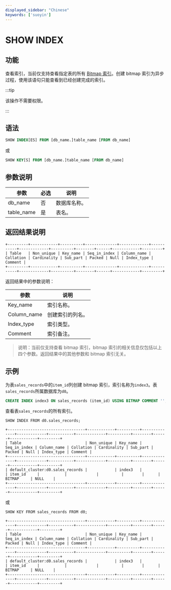```yaml
---
displayed_sidebar: "Chinese"
keywords: ['suoyin']
---
```


# SHOW INDEX

## 功能

查看索引，当前仅支持查看指定表的所有 [Bitmap 索引](../../../using_starrocks/Bitmap_index.md)。创建 bitmap 索引为异步过程，使用该语句只能查看到已经创建完成的索引。

:::tip

该操作不需要权限。

:::

## 语法

```SQL
SHOW INDEX[ES] FROM [db_name.]table_name [FROM db_name]
```

或

```SQL
SHOW KEY[S] FROM [db_name.]table_name [FROM db_name]
```

## 参数说明

| **参数**   | **必选** | **说明**     |
| ---------- | -------- | ------------ |
| db_name    | 否       | 数据库名称。 |
| table_name | 是       | 表名。       |

## 返回结果说明

```Plain
+---------+------------+----------+--------------+-------------+-----------+-------------+----------+--------+------+------------+---------+
| Table   | Non_unique | Key_name | Seq_in_index | Column_name | Collation | Cardinality | Sub_part | Packed | Null | Index_type | Comment |
+---------+------------+----------+--------------+-------------+-----------+-------------+----------+--------+------+------------+---------+
```

返回结果中的参数说明：

| **参数**    | **说明**         |
| ----------- | ---------------- |
| Key_name    | 索引名称。       |
| Column_name | 创建索引的列名。 |
| Index_type  | 索引类型。       |
| Comment     | 索引备注。       |

> 说明：当前仅支持查看 bitmap 索引，bitmap 索引的相关信息仅包括以上四个参数。返回结果中的其他参数和 bitmap 索引无关。

## 示例

为表`sales_records`中的`item_id`列创建 bitmap 索引，索引名称为`index3`。表`sales_records`所属数据库为`d0`。

```SQL
CREATE INDEX index3 ON sales_records (item_id) USING BITMAP COMMENT '';
```

查看表`sales_records`的所有索引。

```Plain
SHOW INDEX FROM d0.sales_records;

+----------------------------------+------------+----------+--------------+-------------+-----------+-------------+----------+--------+------+------------+---------+
| Table                            | Non_unique | Key_name | Seq_in_index | Column_name | Collation | Cardinality | Sub_part | Packed | Null | Index_type | Comment |
+----------------------------------+------------+----------+--------------+-------------+-----------+-------------+----------+--------+------+------------+---------+
| default_cluster:d0.sales_records |            | index3   |              | item_id     |           |             |          |        |      | BITMAP     | NULL    |
+----------------------------------+------------+----------+--------------+-------------+-----------+-------------+----------+--------+------+------------+---------+
```

或

```Plain
SHOW KEY FROM sales_records FROM d0;

+----------------------------------+------------+----------+--------------+-------------+-----------+-------------+----------+--------+------+------------+---------+
| Table                            | Non_unique | Key_name | Seq_in_index | Column_name | Collation | Cardinality | Sub_part | Packed | Null | Index_type | Comment |
+----------------------------------+------------+----------+--------------+-------------+-----------+-------------+----------+--------+------+------------+---------+
| default_cluster:d0.sales_records |            | index3   |              | item_id     |           |             |          |        |      | BITMAP     | NULL    |
+----------------------------------+------------+----------+--------------+-------------+-----------+-------------+----------+--------+------+------------+---------+
```
